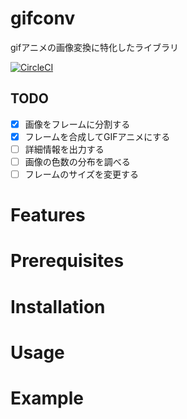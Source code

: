# gifconv
gifアニメの画像変換に特化したライブラリ

[![CircleCI](https://circleci.com/gh/YuheiNakasaka/gifconv.svg?style=svg)](https://circleci.com/gh/YuheiNakasaka/gifconv)

## TODO
- [x] 画像をフレームに分割する
- [x] フレームを合成してGIFアニメにする
- [ ] 詳細情報を出力する
- [ ] 画像の色数の分布を調べる
- [ ] フレームのサイズを変更する

# Features
# Prerequisites
# Installation
# Usage
# Example
